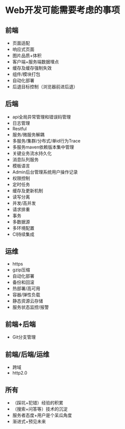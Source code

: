 # Web开发可能需要考虑的事项

## 前端
- 页面适配
- 响应式页面
- 图片品质+体积
- 客户端+服务端数据埋点
- 缓存及缓存强制失效
- 组件/模块打包
- 自动化部署
- 后退目标控制（浏览器前进后退）

## 后端
- api全局异常管理和错误码管理
- 日志管理
- Restful
- 服务/微服务解耦
- 多服务/集群/分布式/单id行为Trace
- 多服务maven依赖版本集中管理
- 关键业务流水持久化
- 消息队列服务
- 模板语言
- Admin后台管理系统用户操作记录
- 权限控制
- 定时任务
- 缓存及更新机制
- 读写分离
- 并发/高并发
- 请求排重
- 事务
- 多数据源
- 多环境配置
- CI持续集成

## 运维
- https
- gzip压缩
- 自动化部署
- 备份和回滚
- 热部署/高可用
- 容器/弹性负载
- 静态资源云存储
- 服务状态监控/报警

## 前端+后端
- Git分支管理

## 前端/后端/运维
- 跨域
- http2.0

## 所有
- （踩坑+犯错）经验的积累
- （搜索+问答等）技术的沉淀
- 服务者态度+用户是个呆瓜角度
- 渐进式+预见未来
